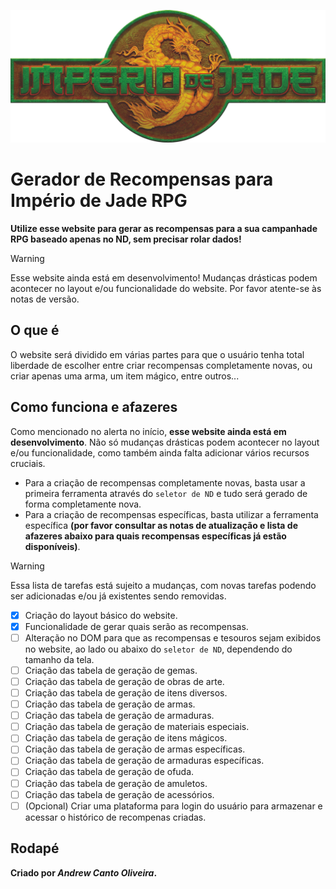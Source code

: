 ![Logo do sistema de RPG Império de Jade. Todos os direitos são reservados a Jambo Editora.](assets/images/Logo.png)

# Gerador de Recompensas para Império de Jade RPG

**Utilize esse website para gerar as recompensas para a sua campanhade RPG baseado apenas no ND, sem precisar rolar dados!**

> [!WARNING]
> Esse website ainda está em desenvolvimento! Mudanças drásticas podem acontecer no layout e/ou funcionalidade do website. Por favor atente-se às notas de versão.

## O que é

O website será dividido em várias partes para que o usuário tenha total liberdade de escolher entre criar recompensas completamente novas, ou criar apenas uma arma, um item mágico, entre outros...

## Como funciona e afazeres

Como mencionado no alerta no início, **esse website ainda está em desenvolvimento**. Não só mudanças drásticas podem acontecer no layout e/ou funcionalidade, como também ainda falta adicionar vários recursos cruciais.

- Para a criação de recompensas completamente novas, basta usar a primeira ferramenta através do `seletor de ND` e tudo será gerado de forma completamente nova.
- Para a criação de recompensas específicas, basta utilizar a ferramenta específica **(por favor consultar as notas de atualização e lista de afazeres abaixo para quais recompensas específicas já estão disponíveis)**.

> [!WARNING]
> Essa lista de tarefas está sujeito a mudanças, com novas tarefas podendo ser adicionadas e/ou já existentes sendo removidas.

- [x] Criação do layout básico do website.
- [x] Funcionalidade de gerar quais serão as recompensas.
- [ ] Alteração no DOM para que as recompensas e tesouros sejam exibidos no website, ao lado ou abaixo do `seletor de ND`, dependendo do tamanho da tela.
- [ ] Criação das tabela de geração de gemas.
- [ ] Criação das tabela de geração de obras de arte.
- [ ] Criação das tabela de geração de itens diversos.
- [ ] Criação das tabela de geração de armas.
- [ ] Criação das tabela de geração de armaduras.
- [ ] Criação das tabela de geração de materiais especiais.
- [ ] Criação das tabela de geração de itens mágicos.
- [ ] Criação das tabela de geração de armas específicas.
- [ ] Criação das tabela de geração de armaduras específicas.
- [ ] Criação das tabela de geração de ofuda.
- [ ] Criação das tabela de geração de amuletos.
- [ ] Criação das tabela de geração de acessórios.
- [ ] \(Opcional) Criar uma plataforma para login do usuário para armazenar e acessar o histórico de recompenas criadas.

## Rodapé

**Criado por _Andrew Canto Oliveira_.**
